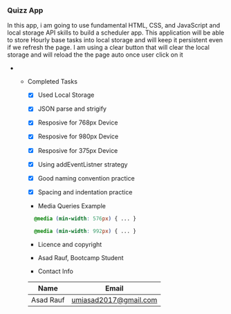 ### Quizz App
In this app, i am going to use fundamental HTML, CSS, and JavaScript and local storage API skills to build a scheduler app. This application will be able to store Hourly base tasks into local storage and will keep it persistent even if we refresh the page. I am using a clear button that will clear the local storage and will reload the the page auto once user click on it

* * Completed Tasks 
    * [x] Used Local Storage 
    * [x] JSON parse and strigify
    * [x] Resposive for 768px Device
    * [x] Resposive for 980px Device
    * [x] Resposive for 375px Device
    * [x] Using addEventListner strategy
    * [x] Good naming convention practice
    * [x] Spacing and indentation practice



    * Media Queries Example

    ```css
      @media (min-width: 576px) { ... }
    ```

    ```css
      @media (min-width: 992px) { ... }
    ```

    * Licence and copyright
  
    * Asad Rauf, Bootcamp Student

    * Contact Info    

    | Name      | Email                 |
    | --------- | --------------------- |
    | Asad Rauf | umiasad2017@gmail.com |




